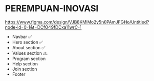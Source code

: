 # PEREMPUAN-INOVASI

https://www.figma.com/design/VJB8KMlMo2y5n0PAmJFGHo/Untitled?node-id=0-1&t=DCfO49fDCxa11wrC-1
- Navbar ✅
- Hero section ✅
- About section ✅
- Values section 🔜
- Program section
- Help section
- Join section
- Footer
